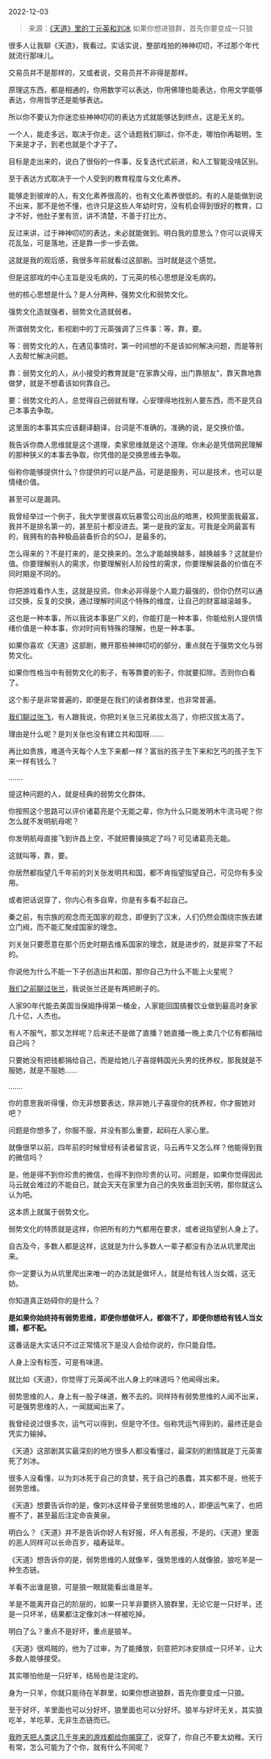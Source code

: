2022-12-03

> 来源：[《天道》里的丁元英和刘冰](http://mp.weixin.qq.com/s?__biz=MzU3NDc5Nzc0NQ==&mid=2247521335&idx=1&sn=121c838b2c57b843490f093271b37d32&chksm=fd2e36e9ca59bfff7b675c69ee7816f620486bf94e65c408d38c63af190efa4797e7c8cb9e09&scene=27#wechat_redirect)
> 如果你想进狼群，首先你要变成一只狼

很多人让我聊《天道》，我看过。实话实说，整部戏拍的神神叨叨，不过那个年代就流行那味儿。  

交易员并不是那样的，又或者说，交易员并不非得是那样。  

原理这东西，都是相通的，你用数学可以表达，你用佛理也能表达，你用文学能够表达，你用哲学还是能够表达。  

所以你不要认为你迷恋些神神叨叨的表达方式就能够达到终点，这是无关的。  

一个人，能走多远，取决于你走。这个话题我们聊过，你不走，哪怕你再聪明，生下来是才子，到老也就是个才子了。  

目标是走出来的，说白了很俗的一件事，反复迭代式前进，和人工智能没啥区别。  

至于表达方式取决于一个人受到的教育程度与文化素养。  

能够走到彼岸的人，有文化素养很高的，也有文化素养很低的。有的人是能做到说不出来，那不是他不懂，也许只是这些人年幼时穷，没有机会得到很好的教育，口才不好，他肚子里有货，讲不清楚，不善于打比方。  

反过来讲，过于神神叨叨的表达，未必就能做到。明白我的意思么？你可以说得天花乱坠，可是落地，还是靠一步一步去做。  

这就是我的观后感，我很多年前就看过这部剧。当时就是这个感觉。  

但是这部戏的中心主旨是没毛病的，丁元英的核心思想是没毛病的。  

他的核心思想是什么？是人分两种，强势文化和弱势文化。

强势文化造就强者，弱势文化造就弱者。

所谓弱势文化，影视剧中的丁元英强调了三件事：等，靠，要。  

等：弱势文化的人，在遇见事情时，第一时间想的不是该如何解决问题，而是等别人去帮忙解决问题。

靠：弱势文化的人，从小接受的教育就是“在家靠父母，出门靠朋友”，靠天靠地靠做梦，就是不想着该如何靠自己。

要：弱势文化的人，总觉得自己弱就有理，心安理得地找别人要东西，而不是凭自己本事去争取。

这里面的本事其实应该翻译翻译，台词是不准确的。准确的说，是交换价值。

我告诉你商人思维就是这个道理，卖家思维就是这个道理。你未必是凭借网民理解的那种狭义的本事去争取，你凭借的是交换思维去争取。  

俗称你能够提供什么？你提供的可以是产品，可是是服务，可以是技术，也可以是情绪价值。

甚至可以是漏洞。  

我曾经举过一个例子，我大学里很喜欢玩暴雪公司出品的暗黑，校网里面我最富，我并不是排名第一的，甚至前十都没进去。第一是我的室友。可我是全网最富有的，我拥有的各种极品装备折合的SOJ，是最多的。  

怎么得来的？不是打来的，是交换来的。怎么才能越换越多，越换越多？这就是价值。你要理解别人的需求，你要理解别人阶段性的需求，你要理解装备的价值在不同时期是不同的。

你把游戏看作人生，这就是投资。你未必非得是个人能力最强的，但你仍然可以通过交换，反复的交换，通过理解时间这个特殊的维度，让自己的财富越滚越多。  

这也是一种本事，所以我说本事是广义的，你能打是一种本事，你能给别人提供情绪价值是一种本事，你对时间有特殊的理解，也是一种本事。  

如果你喜欢《天道》这部剧，撇开那些神神叨叨的部分，重点就在于强势文化与弱势文化。  

如果你性格当中有弱势文化的影子，有等靠要的影子，你就要扣除。否则你白看了。  

这个影子是非常普遍的，即便是在我们的读者群体里，也非常普遍。  

[我们聊过张飞](http://mp.weixin.qq.com/s?__biz=MzU0MjYwNDU2Mw==&mid=2247508748&idx=1&sn=b38c02500670f5e669b78745a86286bc&chksm=fb1acf70cc6d46661b86fc854695abff0b52f09fd73c979955fef6de7466920d8208a905914c&scene=21#wechat_redirect)，有人跟我说，你把刘关张三兄弟拔太高了，你把汉拔太高了。  

理由是什么呢？是刘关张也没有建立共和国呀.......

再比如贵族，难道今天每个人生下来都一样？富翁的孩子生下来和乞丐的孩子生下来一样有钱么？

.......

提这种问题的人，就是经典的弱势文化群体。  

你按照这个思路可以评价诸葛亮是个无能之辈，你为什么只能发明木牛流马呢？你怎么就不发明航母呢？  

你发明航母直接飞到许昌上空，不就把曹操搞定了吗？可见诸葛亮无能。  

这就叫等，靠，要。  

你居然都指望几千年前的刘关张发明共和国，都不肯指望指望自己，可见你有多没用。

或者把话说穿了，你内心有多自卑，你是有多看不起自己。  

秦之前，有宗族的观念而无国家的观念，即便到了汉末，人们仍然会围绕宗族去建立门阀，而不能汇聚成国家的理念。  

刘关张只要愿意在那个历史时期去维系国家的理念，就是进步的，就是非常了不起的。  

你说他为什么不能一下子创造出共和国，那你自己为什么不能上火星呢？  

[我们之前聊过张兰](http://mp.weixin.qq.com/s?__biz=MzU0MjYwNDU2Mw==&mid=2247508753&idx=1&sn=5dbb4fbe4d4f90bbbbdba0362818a33a&chksm=fb1acf6dcc6d467b3d5fa5c798de952f25988d09c0ed9715686b101a7f1747c6f640e6d793ca&scene=21#wechat_redirect)，我说张兰还是有两把刷子的。  

人家90年代能去美国当保姆挣得第一桶金，人家能回国搞餐饮业做到最高时身家几十亿，人杰也。  

有人不服气，那又怎样呢？后来还不是做了直播？她直播一晚上卖几个亿有都捐给自己吗？  

只要她没有把钱都捐给自己，而是给她儿子喜提韩国光头男的抚养权，那我就是不服她，就是不服她......  

.......  

你的意思我听得懂，你无非想要表达，除非她儿子喜提你的抚养权，你才服她对吧？

问题是你想多了，你服不服，并没有那么重要，起码在人家心里。  

就像很早以前，四年前的时候曾经有读者留言说，马云再牛又怎么样？他能得到我的微信吗？  

是，他是得不到你珍贵的微信，也得不到你珍贵的认可。问题是，如果你觉得因此马云就会难过的不能自已，就会天天在家里为自己的失败垂泪到天明，那你就这么认为吧。  

这本质上就属于弱势文化。  

弱势文化的特质就是这样，你把所有的力气都用在要求，或者说指望别人身上了。  

自古及今，多数人都是这样，这就是为什么多数人一辈子都没有办法从坑里爬出来。  

你一定要认为从坑里爬出来唯一的办法就是做坏人，就是给有钱人当女婿，这无妨。  

你知道真正妨碍你的是什么？

 **是如果你始终持有弱势思维，即便你想做坏人，都做不了，即便你想给有钱人当女婿，都不配。**

这番话是大实话只不过正常情况下是没人会给你说的，你只能自悟。

人身上没有标签，可是有味道。  

就比如《天道》，你觉得丁元英闻不出人身上的味道吗？他闻得出来。

弱势思维的人，身上有一股子味道，散不去的。同样持有弱势思维的人闻不出来，可是强势思维的人，一闻就闻出来了。  

我曾经说过很多次，运气可以得到，但是守不住。俗称凭运气得到的，最终还是会凭实力输掉。

《天道》这部剧其实最深刻的地方很多人都没看懂过，最深刻的剧情就是丁元英害死了刘冰。

很多人没看懂，以为刘冰死于自己的贪婪，死于自己的愚蠢，其实都不是，他死于弱势思维。

《天道》想要告诉你的是，像刘冰这样骨子里弱势思维的人，即便运气来了，也把握不了，甚至最后注定命丧黄泉。

明白么？《天道》并不是告诉你好人有好报，坏人有恶报，不是的。《天道》里面的恶人同样可以长命百岁，福寿延年。

《天道》想告诉你的是，弱势思维的人就像羊，强势思维的人就像狼，狼吃羊是一种生态链。

羊看不出谁是狼，可是狼一眼就能看出谁是羊。  

羊是不能离开自己的阶层的，如果一只羊非要挤入狼群里，无论它是一只好羊，还是一只坏羊，结果都注定像刘冰一样被吃掉。

明白了么？重点不是好坏，重点是狼羊。  

《天道》很鸡贼的，他为了过审，为了能播放，刻意把刘冰安排成一只坏羊，让大多数人能够接受。

其实哪怕他是一只好羊，结局也是注定的。

身为一只羊，你就只能待在羊群里，如果你想进狼群，首先你要变成一只狼。  

至于好坏，羊里面也可以分好坏，狼里面也可以分好坏。狼羊与好坏无关，其实狼吃羊，羊吃草，无非生态链而已。

[我昨天把人类这几千年来的游戏都给你揭穿了](http://mp.weixin.qq.com/s?__biz=MzU0MjYwNDU2Mw==&mid=2247509018&idx=1&sn=0d83fb99d74151bde5c943bbeed4b97f&chksm=fb1ac866cc6d41709ae08a93ea5f74fa7b9e1eb730bc00a34b18343a1e7ab7698b0aadb988e4&scene=21#wechat_redirect)，说穿了，你自己不要太幼稚。天行有常，怎么可能为了个你，就有什么不同呢？

